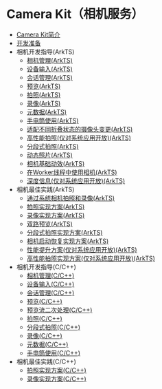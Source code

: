 # Camera Kit（相机服务）

- [Camera Kit简介](camera-overview.md)
- [开发准备](camera-preparation.md)
- 相机开发指导(ArkTS)
  - [相机管理(ArkTS)](camera-device-management.md)
  - [设备输入(ArkTS)](camera-device-input.md)
  - [会话管理(ArkTS)](camera-session-management.md)
  - [预览(ArkTS)](camera-preview.md)
  - [拍照(ArkTS)](camera-shooting.md)
  - [录像(ArkTS)](camera-recording.md)
  - [元数据(ArkTS)](camera-metadata.md)
  - [手电筒使用(ArkTS)](camera-torch-use.md)
  - [适配不同折叠状态的摄像头变更(ArkTS)](camera-foldable-display.md)
  <!--Del-->
  - [高性能拍照(仅对系统应用开放)(ArkTS)](camera-deferred-photo.md)
  <!--DelEnd-->
  - [分段式拍照(ArkTS)](camera-deferred-capture.md)
  - [动态照片(ArkTS)](camera-moving-photo.md)
  - [相机基础动效(ArkTS)](camera-animation.md)
  - [在Worker线程中使用相机(ArkTS)](camera-worker.md)
  <!--Del-->
  - [深度信息(仅对系统应用开放)(ArkTS)](camera-depth-data.md)
  <!--DelEnd-->
- 相机最佳实践(ArkTS)
  - [通过系统相机拍照和录像(ArkTS)](camera-picker.md)
  - [拍照实现方案(ArkTS)](camera-shooting-case.md)
  - [录像实现方案(ArkTS)](camera-recording-case.md)
  - [双路预览(ArkTS)](camera-dual-channel-preview.md)
  - [分段式拍照实现方案(ArkTS)](camera-deferred-capture-case.md)
  - [相机启动恢复实现方案(ArkTS)](camera-background-recovery.md)
  <!--Del-->
  - [性能提升方案(仅对系统应用开放)(ArkTS)](camera-performance-improvement.md)
  - [高性能拍照实现方案(仅对系统应用开放)(ArkTS)](camera-deferred-photo-case.md)
  <!--DelEnd-->
- 相机开发指导(C/C++)
  - [相机管理(C/C++)](native-camera-device-management.md)
  - [设备输入(C/C++)](native-camera-device-input.md)
  - [会话管理(C/C++)](native-camera-session-management.md)
  - [预览(C/C++)](native-camera-preview.md)
  - [预览流二次处理(C/C++)](native-camera-preview-imageReceiver.md)
  - [拍照(C/C++)](native-camera-shooting.md)
  - [分段式拍照(C/C++)](native-camera-deferred-capture.md)
  - [录像(C/C++)](native-camera-recording.md)
  - [元数据(C/C++)](native-camera-metadata.md)
  - [手电筒使用(C/C++)](native-camera-torch-use.md)
- 相机最佳实践(C/C++)
  - [拍照实现方案(C/C++)](native-camera-shooting-case.md)
  - [录像实现方案(C/C++)](native-camera-recording-case.md)